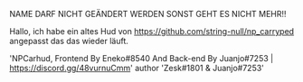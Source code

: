 
NAME DARF NICHT GEÄNDERT WERDEN SONST GEHT ES NICHT MEHR!!


Hallo, ich habe ein altes Hud von https://github.com/string-null/np_carryped angepasst das das wieder läuft.




'NPCarhud, Frontend By Eneko#8540 And Back-end By Juanjo#7253 | https://discord.gg/48vurnuCmm'
author 'Zesk#1801 & Juanjo#7253'
